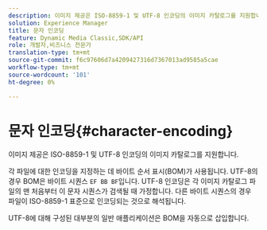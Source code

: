 ```yaml
---
description: 이미지 제공은 ISO-8859-1 및 UTF-8 인코딩의 이미지 카탈로그를 지원합니다.
solution: Experience Manager
title: 문자 인코딩
feature: Dynamic Media Classic,SDK/API
role: 개발자,비즈니스 전문가
translation-type: tm+mt
source-git-commit: f6c97606d7a4209427316d7367013ad9585a5cae
workflow-type: tm+mt
source-wordcount: '101'
ht-degree: 0%

---
```



# 문자 인코딩{#character-encoding}

이미지 제공은 ISO-8859-1 및 UTF-8 인코딩의 이미지 카탈로그를 지원합니다.

각 파일에 대한 인코딩을 지정하는 데 바이트 순서 표시(BOM)가 사용됩니다. UTF-8의 경우 BOM은 바이트 시퀀스 `EF BB BF`입니다. UTF-8 인코딩은 각 이미지 카탈로그 파일의 맨 처음부터 이 문자 시퀀스가 검색될 때 가정합니다. 다른 바이트 시퀀스의 경우 파일이 ISO-8859-1 표준으로 인코딩되는 것으로 해석됩니다.

UTF-8에 대해 구성된 대부분의 일반 애플리케이션은 BOM을 자동으로 삽입합니다.

